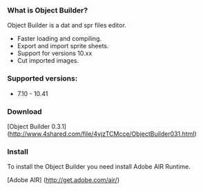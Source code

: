 ### What is Object Builder?

Object Builder is a dat and spr files editor.

* Faster loading and compiling.
* Export and import sprite sheets.
* Support for versions 10.xx
* Cut imported images.

### Supported versions:

* 7.10 - 10.41

### Download

[Object Builder 0.3.1] (http://www.4shared.com/file/4vjzTCMcce/ObjectBuilder031.html)

### Install 

To install the Object Builder you need install Adobe AIR Runtime.

[Adobe AIR] (http://get.adobe.com/air/)

